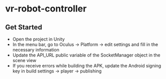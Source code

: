 # vr-robot-controller

## Get Started
- Open the project in Unity
- In the menu bar, go to Oculus -> Platform -> edit settings and fill in the necessary information
- Update the API_URL public variable of the SocketManager object in the scene view
- If you receive errors while building the APK, update the Android signing key in build settings -> player -> publishing
